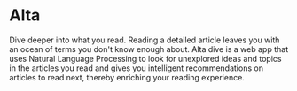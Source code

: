 # Alta
Dive deeper into what you read.
Reading a detailed article leaves you with an ocean of terms you don't know enough about.
Alta dive is a web app that uses Natural Language Processing to look for unexplored ideas and topics in the 
articles you read and gives you intelligent recommendations on articles to read next, thereby enriching your reading experience.
